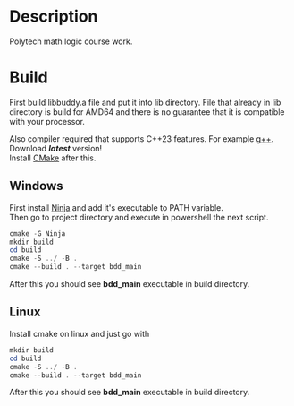 # Description
Polytech math logic course work.
# Build
First build libbuddy.a file and put it into lib directory. File that already 
in lib directory is build for AMD64 and there is no guarantee that it is
compatible with your processor.

Also compiler required that supports C++23 features. For example [g++](http://www.equation.com/servlet/equation.cmd?fa=fortran). Download ***latest*** version!  
Install [CMake](https://cmake.org/download/) after this.
## Windows
First install [Ninja](https://github.com/ninja-build/ninja/releases) and add it's executable to PATH variable.  
Then go to project directory and execute in powershell the next script.
```powershell
cmake -G Ninja
mkdir build
cd build
cmake -S ../ -B .
cmake --build . --target bdd_main
```
After this you should see **bdd_main** executable in build directory.
## Linux
Install cmake on linux and just go with
```powershell
mkdir build
cd build
cmake -S ../ -B .
cmake --build . --target bdd_main
```
After this you should see **bdd_main** executable in build directory.